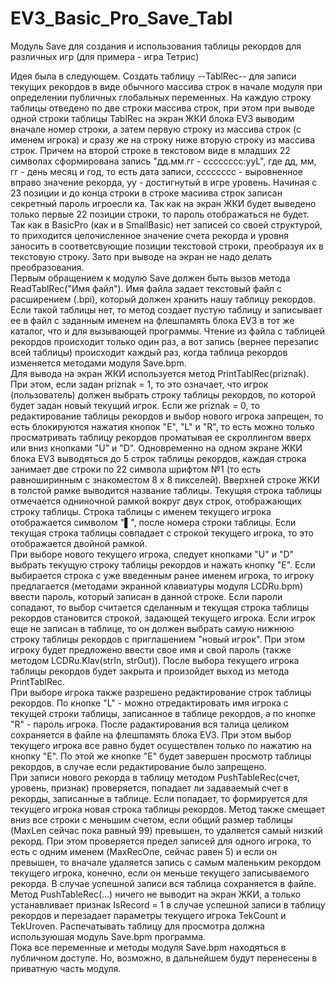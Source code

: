 # EV3_Basic_Pro_Save_Tabl
Модуль Save для создания и использования таблицы рекордов для различных игр (для примера - игра Тетрис)

Идея была в следующем. Создать таблицу --TablRec-- для записи текущих рекордов в виде обычного массива строк в начале модуля при определении публичных глобальных переменных. На каждую строку таблицы отведено по две строки массива строк, при этом при выводе одной строки таблицы TablRec на экран ЖКИ блока EV3 выводим вначале номер строки, а затем первую строку из массива строк (с именем игрока) и сразу же на строку ниже вторую строку из массива строк. Причем на второй строке в текстовом виде в младших 22 символах сформирована запись "дд.мм.гг - сссссссс:ууL", где дд, мм, гг - день месяц и год, то есть дата записи, сссссссс - выровненное вправо значение рекорда, уу - достигнутый в игре уровень. Начиная с 23 позиции и до конца строки в строке масиива строк записан секретный пароль игроесли ка. Так как на экран ЖКИ будет выведено только первые 22 позиции строки, то пароль отображаться не будет. Так как в BasicPro (как и в SmallBasic) нет записей со своей структурой, то приходится целочисленное значение счета рекорда и уровня заносить в соответсвующие позиции текстовой строки, преобразуя их в текстовую строку. Зато при выводе на экран не надо делать преобразования.   
  Первым обращением к модулю Save должен быть вызов метода ReadTablRec("Имя файл"). Имя файла задает текстовый файл с расширением (.bpi), который должен хранить нашу таблицу рекордов. Если такой таблицы нет, то метод создает пустую таблицу и записывает ее в файл с заданным именем на флешпамять блока EV3 в тот же каталог, что и для вызывающей программы. Чтение из файла с таблицей рекордов происходит только один раз, а вот запись (вернее перезапис всей таблицы) происходит каждый раз, когда таблица рекордов изменяется методами модуля Save.bpm.  
  Для вывода на экран ЖКИ используется метод PrintTablRec(priznak). При этом, если задан priznak = 1, то это означает, что игрок (пользователь) должен выбрать строку таблицы рекордов, по которой будет задан новый текущий игрок. Если же priznak = 0, то редактирование таблицы рекордов и выбор нового игрока запрещен, то есть блокируются нажатия кнопок "E", "L" и "R", то есть можно только просматривать таблицу рекордов проматывая ее скроллингом вверх или вниз кнопками "U" и "D". Одновременно на одном экране ЖКИ блока EV3 выводяться до 5 строк таблицы рекордов, каждая строка занимает две строки по 22 символа шрифтом №1 (то есть равноширинным с знакоместом 8 х 8 пикселей). Вверхней строке ЖКИ в толстой рамке выводится название таблицы. Текущяя строка таблицы отмечается одниночной рамкой вокруг двух строк, отображающих строку таблицы. Строка таблицы с именем текущего игрока отображается символом "▌", после номера строки таблицы. Если текущая строка таблицы совпадает с строкой текущего игрока, то это отображается двойной рамкой.  
  При выборе нового текущего игрока, следует кнопками "U" и "D" выбрать текущую строку таблицы рекордов и нажать кнопку "E". Если выбирается строка с уже введенным ранее именем игрока, то игроку предлагается (методами экранной клавиатуры модуля LCDRu.bpm) ввести пароль, который записан в данной строке. Если пароли сопадают, то выбор считается сделанным и текущая строка таблицы рекордов становится строкой, задающей текущего игрока. Если игрок еще не записан в таблице, то он должен выбрать самую нижнюю строку таблицы рекордов с приглашением "новый игрок". При этом игроку будет предложено ввести свое имя и свой пароль (также методом LCDRu.Klav(strIn, strOut)). После выбора текущего игрока таблицы рекордов будет закрыта и произойдет выход из метода PrintTablRec.   
  При выборе игрока также разрешено редактирование строк таблицы рекордов. По кнопке "L" - можно отредактировать имя игрока с текущей строки таблицы, записанное в таблице рекордов, а по кнопке "R" - пароль игрока. После радактирования вся талица целиком сохраняется в файле на флешпамять блока EV3. При этом выбор текущего игрока все равно будет осуществлен только по нажатию на кнопку "E". По этой же кнопке "E" будет завершен просмотр таблицы рекордов, в случае если редактирование было запрещено.   
  При записи нового рекорда в таблицу методом PushTableRec(счет, уровень, признак) проверяется, попадает ли задаваемый счет в рекорды, записанные в таблице. Если попадает, то формируется для текущего игрока новая строка таблицы рекордов. Метод также смещает вниз все строки с меньшим счетом, если общий размер таблицы (MaxLen сейчас пока равный 99)  превышен, то удаляется самый низкий рекорд. При этом проверяется предел записей для одного игрока, то есть с одним именем (MaxRecOne, сейчас равен 5) и если он превышен, то вначале удаляется запись с самым маленьким рекордом текущего игрока, конечно, если он меньше текущего записываемого рекорда. В случае успешной записи вся таблица сохраняется в файле. Метод PushTableRec(...) ничего не выводит на экран ЖКИ, а только устанавливает признак IsRecord = 1  в случае успешной записи в таблицу рекордов и перезадает параметры текущего игрока TekCount и TekUroven. Распечатывать таблицу для просмотра должна используюшая модуль Save.bpm программа.  
  Пока все переменные и методы модуля Save.bpm находяться в публичном доступе. Но, возможно, в дальнейшем будут перенесены в приватную часть модуля. 
